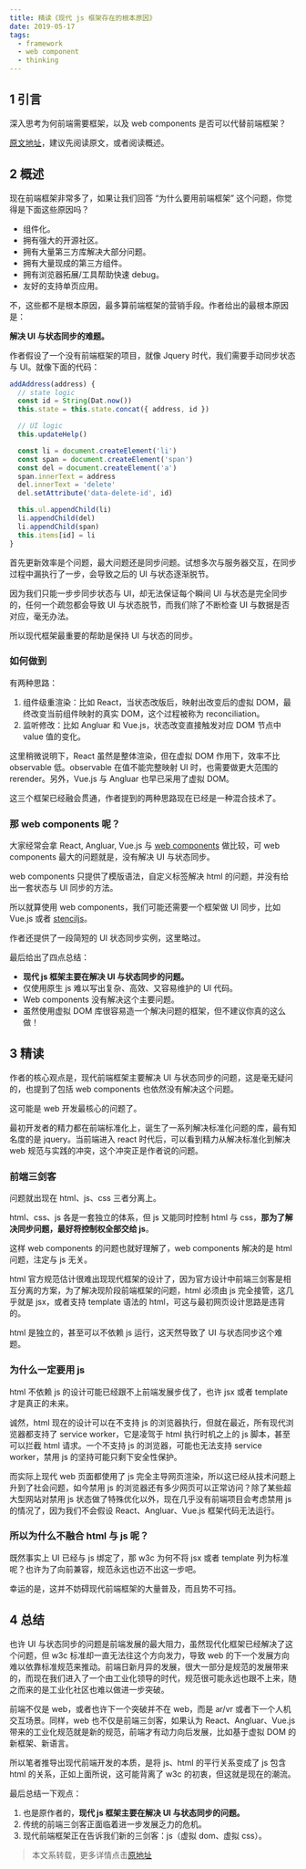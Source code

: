 ```yaml
---
title: 精读《现代 js 框架存在的根本原因》
date: 2019-05-17
tags:
  - framework
  - web component
  - thinking
---
```

## 1 引言

深入思考为何前端需要框架，以及 web components 是否可以代替前端框架？

[原文地址](https://medium.com/dailyjs/the-deepest-reason-why-modern-javascript-frameworks-exist-933b86ebc445)，建议先阅读原文，或者阅读概述。

## 2 概述

现在前端框架非常多了，如果让我们回答 “为什么要用前端框架” 这个问题，你觉得是下面这些原因吗？

* 组件化。
* 拥有强大的开源社区。
* 拥有大量第三方库解决大部分问题。
* 拥有大量现成的第三方组件。
* 拥有浏览器拓展/工具帮助快速 debug。
* 友好的支持单页应用。

不，这些都不是根本原因，最多算前端框架的营销手段。作者给出的最根本原因是：

**解决 UI 与状态同步的难题。**

作者假设了一个没有前端框架的项目，就像 Jquery 时代，我们需要手动同步状态与 UI。就像下面的代码：

```typescript
addAddress(address) {
  // state logic
  const id = String(Dat.now())
  this.state = this.state.concat({ address, id })

  // UI logic
  this.updateHelp()

  const li = document.createElement('li')
  const span = document.createElement('span')
  const del = document.createElement('a')
  span.innerText = address
  del.innerText = 'delete'
  del.setAttribute('data-delete-id', id)

  this.ul.appendChild(li)
  li.appendChild(del)
  li.appendChild(span)
  this.items[id] = li
}
```

首先更新效率是个问题，最大问题还是同步问题。试想多次与服务器交互，在同步过程中漏执行了一步，会导致之后的 UI 与状态逐渐脱节。

因为我们只能一步步同步状态与 UI，却无法保证每个瞬间 UI 与状态是完全同步的，任何一个疏忽都会导致 UI 与状态脱节，而我们除了不断检查 UI 与数据是否对应，毫无办法。

所以现代框架最重要的帮助是保持 UI 与状态的同步。

### 如何做到

有两种思路：

1.  组件级重渲染：比如 React，当状态改版后，映射出改变后的虚拟 DOM，最终改变当前组件映射的真实 DOM，这个过程被称为 reconciliation。
2.  监听修改：比如 Angluar 和 Vue.js，状态改变直接触发对应 DOM 节点中 value 值的变化。

这里稍微说明下，React 虽然是整体渲染，但在虚拟 DOM 作用下，效率不比 observable 低。observable 在值不能完整映射 UI 时，也需要做更大范围的 rerender。另外，Vue.js 与 Angluar 也早已采用了虚拟 DOM。

这三个框架已经融会贯通，作者提到的两种思路现在已经是一种混合技术了。

### 那 web components 呢？

大家经常会拿 React, Angluar, Vue.js 与 [web components](https://www.webcomponents.org/) 做比较，可 web components 最大的问题就是，没有解决 UI 与状态同步。

web components 只提供了模版语法，自定义标签解决 html 的问题，并没有给出一套状态与 UI 同步的方法。

所以就算使用 web components，我们可能还需要一个框架做 UI 同步，比如 Vue.js 或者 [stenciljs](https://stenciljs.com/)。

作者还提供了一段简短的 UI 状态同步实例，这里略过。

最后给出了四点总结：

* **现代 js 框架主要在解决 UI 与状态同步的问题。**
* 仅使用原生 js 难以写出复杂、高效、又容易维护的 UI 代码。
* Web components 没有解决这个主要问题。
* 虽然使用虚拟 DOM 库很容易造一个解决问题的框架，但不建议你真的这么做！

## 3 精读

作者的核心观点是，现代前端框架主要解决 UI 与状态同步的问题，这是毫无疑问的，也提到了包括 web components 也依然没有解决这个问题。

这可能是 web 开发最核心的问题了。

最初开发者的精力都在前端标准化上，诞生了一系列解决标准化问题的库，最有知名度的是 jquery。当前端进入 react 时代后，可以看到精力从解决标准化到解决 web 规范与实践的冲突，这个冲突正是作者说的问题。

### 前端三剑客

问题就出现在 html、js、css 三者分离上。

html、css、js 各是一套独立的体系，但 js 又能同时控制 html 与 css，**那为了解决同步问题，最好将控制权全部交给 js**。

这样 web components 的问题也就好理解了，web components 解决的是 html 问题，注定与 js 无关。

html 官方规范估计很难出现现代框架的设计了，因为官方设计中前端三剑客是相互分离的方案，为了解决现阶段前端框架的问题，html 必须由 js 完全接管，这几乎就是 jsx，或者支持 template 语法的 html，可这与最初网页设计思路是违背的。

html 是独立的，甚至可以不依赖 js 运行，这天然导致了 UI 与状态同步这个难题。

### 为什么一定要用 js

html 不依赖 js 的设计可能已经跟不上前端发展步伐了，也许 jsx 或者 template 才是真正的未来。

诚然，html 现在的设计可以在不支持 js 的浏览器执行，但就在最近，所有现代浏览器都支持了 service worker，它是凌驾于 html 执行时机之上的 js 脚本，甚至可以拦截 html 请求。一个不支持 js 的浏览器，可能也无法支持 service worker，禁用 js 的坚持可能只剩下安全性保护。

而实际上现代 web 页面都使用了 js 完全主导网页渲染，所以这已经从技术问题上升到了社会问题，如今禁用 js 的浏览器还有多少网页可以正常访问？除了某些超大型网站对禁用 js 状态做了特殊优化以外，现在几乎没有前端项目会考虑禁用 js 的情况了，因为我们不会假设 React、Angluar、Vue.js 框架代码无法运行。

### 所以为什么不融合 html 与 js 呢？

既然事实上 UI 已经与 js 绑定了，那 w3c 为何不将 jsx 或者 template 列为标准呢？也许为了向前兼容，规范永远也迈不出这一步吧。

幸运的是，这并不妨碍现代前端框架的大量普及，而且势不可挡。

## 4 总结

也许 UI 与状态同步的问题是前端发展的最大阻力，虽然现代化框架已经解决了这个问题，但 w3c 标准却一直无法往这个方向发力，导致 web 的下一个发展方向难以依靠标准规范来推动。前端日新月异的发展，很大一部分是规范的发展带来的，而现在我们进入了一个由工业化领导的时代，规范很可能永远也跟不上来，随之而来的是工业化社区也难以做进一步突破。

前端不仅是 web，或者也许下一个突破并不在 web，而是 ar/vr 或者下一个人机交互场景。同样，web 也不仅是前端三剑客，如果认为 React、Angluar、Vue.js 带来的工业化规范就是新的规范，前端才有动力向后发展，比如基于虚拟 DOM 的新框架、新语言。

所以笔者推导出现代前端开发的本质，是将 js、html 的平行关系变成了 js 包含 html 的关系，正如上面所说，这可能背离了 w3c 的初衷，但这就是现在的潮流。

最后总结一下观点：

1.  也是原作者的，**现代 js 框架主要在解决 UI 与状态同步的问题。**
2.  传统的前端三剑客正面临着进一步发展乏力的危机。
3.  现代前端框架正在告诉我们新的三剑客：js（虚拟 dom、虚拟 css）。

> 本文系转载，更多详情点击[原地址](https://github.com/dt-fe/weekly/blob/v2/057.%E7%B2%BE%E8%AF%BB%E3%80%8A%E7%8E%B0%E4%BB%A3%20js%20%E6%A1%86%E6%9E%B6%E5%AD%98%E5%9C%A8%E7%9A%84%E6%A0%B9%E6%9C%AC%E5%8E%9F%E5%9B%A0%E3%80%8B.md)